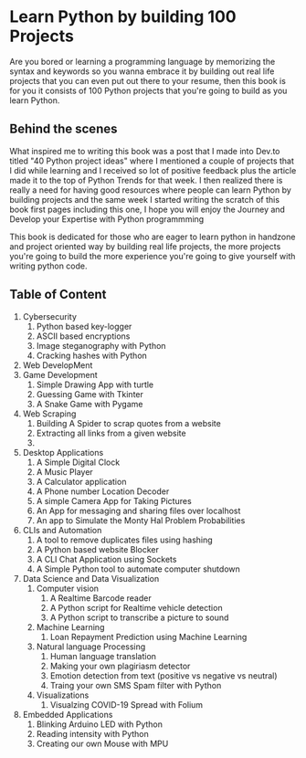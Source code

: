 # Learn Python by building 100 Projects
Are you bored or learning a programming language by memorizing the syntax and keywords so you wanna embrace it by building out real life projects that you can even put out there to your resume, then this book is for you it consists of 100 Python projects that you're going to build as you learn Python.

## Behind the scenes 
What inspired me to writing this book was a post that I made into Dev.to titled "40 Python project ideas" where I mentioned a couple of projects that I did while learning and I received so lot of positive feedback plus the article made it to the top of Python Trends for that week. I then realized there is really a need for having good resources where people can learn Python by building projects and the same week I started writing the scratch of this book first pages including this one, I hope you will enjoy the Journey and Develop your Expertise with Python programmming 

This book is dedicated for those who are eager to  learn python in handzone and  project oriented way by building real life projects, the more projects you're going to build the more experience you're going to give yourself with writing python code.

## Table of Content 

1. Cybersecurity
	1.  Python based key-logger 
	2. ASCII based encryptions 
	3. Image steganography with Python
	4. Cracking hashes with Python 
2. Web DevelopMent 
3. Game Development 
	1. Simple Drawing App with turtle
	2. Guessing Game with Tkinter 
	3. A Snake Game with Pygame 
4. Web Scraping 
	1. Building A Spider to scrap quotes from a website 
	2. Extracting all links from a given website
	3. 
5. Desktop Applications 
	1. A Simple Digital Clock 
	2. A Music Player   
	3. A Calculator application  
	4. A Phone number Location Decoder 
	5. A simple Camera App for Taking Pictures 
	6. An App for messaging and sharing files over localhost 
	7. An app to Simulate the Monty Hal Problem Probabilities 
7. CLIs and Automation 
	1.  A tool to remove duplicates files using hashing  
	2. A Python based website Blocker 
	3. A CLI Chat Application using Sockets 
	4. A Simple Python tool to automate computer shutdown
8. Data Science and Data Visualization 
	1. Computer vision
		1. A Realtime Barcode reader 
		2. A Python script for Realtime vehicle detection
		3.  A Python script to transcribe a picture to sound  
	2. Machine Learning 
		1. Loan Repayment Prediction using Machine Learning 
	3. Natural language Processing 
		1. Human language translation
		2.  Making your own plagiriasm detector 
		3. Emotion detection from text (positive vs negative vs neutral)
		4. Traing your own SMS Spam filter with Python
	4. Visualizations 
		1. Visualzing COVID-19 Spread with Folium  
9. Embedded Applications 
	1. Blinking Arduino LED with Python 
	2. Reading intensity with Python 
	3. Creating our own Mouse with MPU

<!--stackedit_data:
eyJoaXN0b3J5IjpbMTI4MzQwMzUyLC0yNzQ2OTQ2NjZdfQ==
-->